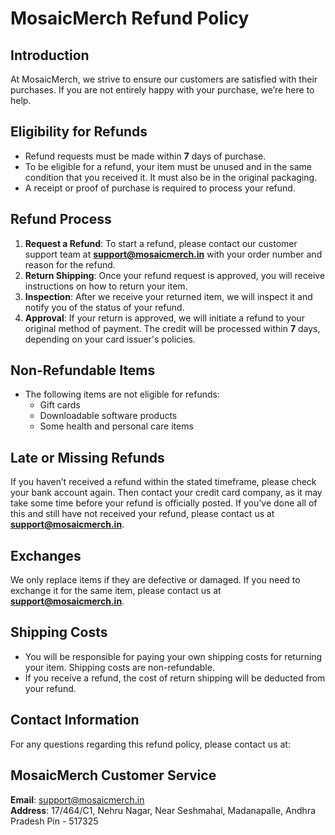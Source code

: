 # MosaicMerch Refund Policy

## Introduction

At MosaicMerch, we strive to ensure our customers are satisfied with their purchases. If you are not entirely happy with your purchase, we’re here to help.

## Eligibility for Refunds

- Refund requests must be made within **7** days of purchase.
- To be eligible for a refund, your item must be unused and in the same condition that you received it. It must also be in the original packaging.
- A receipt or proof of purchase is required to process your refund.

## Refund Process

1. **Request a Refund**: To start a refund, please contact our customer support team at **<support@mosaicmerch.in>** with your order number and reason for the refund.
2. **Return Shipping**: Once your refund request is approved, you will receive instructions on how to return your item.
3. **Inspection**: After we receive your returned item, we will inspect it and notify you of the status of your refund.
4. **Approval**: If your return is approved, we will initiate a refund to your original method of payment. The credit will be processed within **7** days, depending on your card issuer's policies.

## Non-Refundable Items

- The following items are not eligible for refunds:
  - Gift cards
  - Downloadable software products
  - Some health and personal care items

## Late or Missing Refunds

If you haven’t received a refund within the stated timeframe, please check your bank account again. Then contact your credit card company, as it may take some time before your refund is officially posted. If you’ve done all of this and still have not received your refund, please contact us at **<support@mosaicmerch.in>**.

## Exchanges

We only replace items if they are defective or damaged. If you need to exchange it for the same item, please contact us at **<support@mosaicmerch.in>**.

## Shipping Costs

- You will be responsible for paying your own shipping costs for returning your item. Shipping costs are non-refundable.
- If you receive a refund, the cost of return shipping will be deducted from your refund.

## Contact Information

For any questions regarding this refund policy, please contact us at:

## MosaicMerch Customer Service

**Email**: <support@mosaicmerch.in>  
**Address**: 17/464/C1, Nehru Nagar, Near Seshmahal, Madanapalle, Andhra Pradesh Pin - 517325
